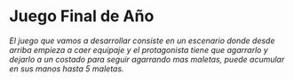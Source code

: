 # Juego Final de Año
*El juego que vamos a desarrollar consiste en un escenario donde
desde arriba empieza a caer equipaje y el protagonista tiene que 
agarrarlo y dejarlo a un costado para seguir agarrando mas maletas,
puede acumular en sus manos hasta 5 maletas.*
